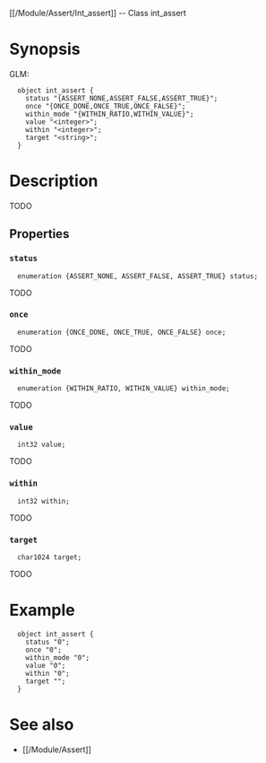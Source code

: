 [[/Module/Assert/Int_assert]] -- Class int_assert

# Synopsis

GLM:

~~~
  object int_assert {
    status "{ASSERT_NONE,ASSERT_FALSE,ASSERT_TRUE}";
    once "{ONCE_DONE,ONCE_TRUE,ONCE_FALSE}";
    within_mode "{WITHIN_RATIO,WITHIN_VALUE}";
    value "<integer>";
    within "<integer>";
    target "<string>";
  }
~~~

# Description

TODO

## Properties

### `status`
~~~
  enumeration {ASSERT_NONE, ASSERT_FALSE, ASSERT_TRUE} status;
~~~

TODO

### `once`
~~~
  enumeration {ONCE_DONE, ONCE_TRUE, ONCE_FALSE} once;
~~~

TODO

### `within_mode`
~~~
  enumeration {WITHIN_RATIO, WITHIN_VALUE} within_mode;
~~~

TODO

### `value`
~~~
  int32 value;
~~~

TODO

### `within`
~~~
  int32 within;
~~~

TODO

### `target`
~~~
  char1024 target;
~~~

TODO

# Example

~~~
  object int_assert {
    status "0";
    once "0";
    within_mode "0";
    value "0";
    within "0";
    target "";
  }
~~~

# See also
* [[/Module/Assert]]

